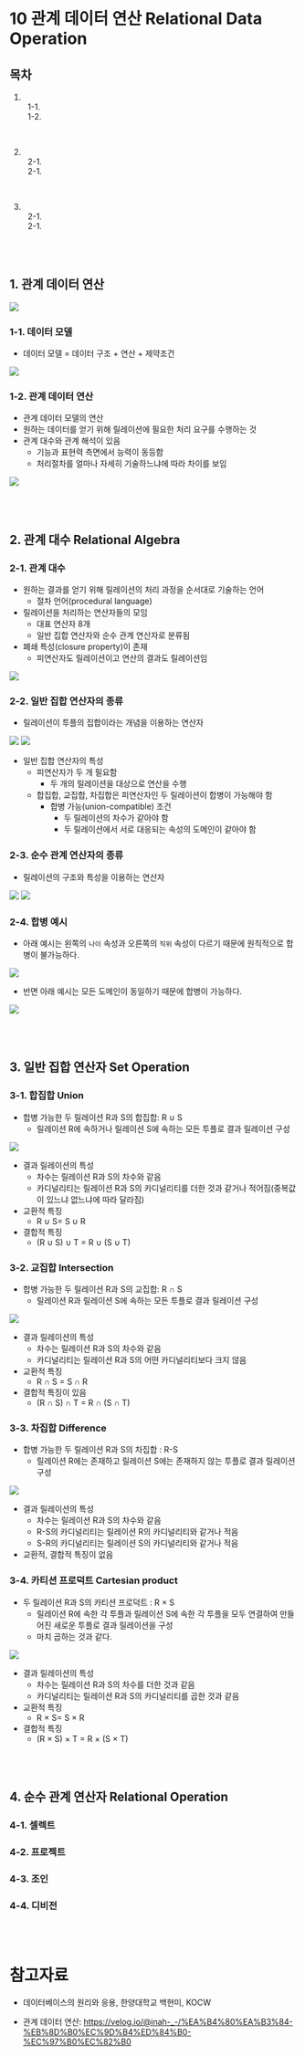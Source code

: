 # 10 관계 데이터 연산 Relational Data Operation

## 목차

1. [](#1) <br/>
   &nbsp; 1-1. [](#1-1) <br/>
   &nbsp; 1-2. [](#1-2) <br/>

<br/>

2. [](#2) <br/>
   &nbsp; 2-1. [](#2-1) <br/>
   &nbsp; 2-1. [](#2-1) <br/>

<br/>

3. [](#3) <br/>
   &nbsp; 2-1. [](#2-1) <br/>
   &nbsp; 2-1. [](#2-1) <br/>

<br/><br/>

## 1. 관계 데이터 연산

<img src="img/rdo1.png">

### 1-1. 데이터 모델

- 데이터 모델 = 데이터 구조 + 연산 + 제약조건

<img src="img/rdo2.png">

### 1-2. 관계 데이터 연산

- 관계 데이터 모델의 연산
- 원하는 데이터를 얻기 위해 릴레이션에 필요한 처리 요구를 수행하는 것
- 관계 대수와 관계 해석이 있음
  - 기능과 표현력 측면에서 능력이 동등함
  - 처리절차를 얼마나 자세히 기술하느냐에 따라 차이를 보임

<img src="img/rdo3.png">

<br/><br/>

## 2. 관계 대수 Relational Algebra

### 2-1. 관계 대수

- 원하는 결과를 얻기 위해 릴레이션의 처리 과정을 순서대로 기술하는 언어
  - 절차 언어(procedural language)
- 릴레이션을 처리하는 연산자들의 모임
  - 대표 연산자 8개
  - 일반 집합 연산자와 순수 관계 연산자로 분류됨
- 폐쇄 특성(closure property)이 존재
  - 피연산자도 릴레이션이고 연산의 결과도 릴레이션임

<img src="img/rdo4.png">

### 2-2. 일반 집합 연산자의 종류

- 릴레이션이 투플의 집합이라는 개념을 이용하는 연산자

<img src="img/rdo5.png">

<img src="img/rdo6.png">

- 일반 집합 연산자의 특성
  - 피연산자가 두 개 필요함
    - 두 개의 릴레이션을 대상으로 연산을 수행
  - 합집합, 교집합, 차집합은 피연산자인 두 릴레이션이 합병이 가능해야 함
    - 합병 가능(union-compatible) 조건
      - 두 릴레이션의 차수가 같아야 함
      - 두 릴레이션에서 서로 대응되는 속성의 도메인이 같아야 함

### 2-3. 순수 관계 연산자의 종류

- 릴레이션의 구조와 특성을 이용하는 연산자

<img src="img/rdo7.png">

<img src="img/rdo8.png">

### 2-4. 합병 예시

- 아래 예시는 왼쪽의 `나이` 속성과 오른쪽의 `직위` 속성이 다르기 때문에 원칙적으로 합병이 불가능하다.

<img src="img/rdo9.png">

- 반면 아래 예시는 모든 도메인이 동일하기 때문에 합병이 가능하다.

<img src="img/rdo10.png">

<br/><br/>

## 3. 일반 집합 연산자 Set Operation

### 3-1. 합집합 Union

- 합병 가능한 두 릴레이션 R과 S의 합집합: R $\cup$ S
  - 릴레이션 R에 속하거나 릴레이션 S에 속하는 모든 투플로 결과 릴레이션 구성

<img src="img/rdo11.png">

- 결과 릴레이션의 특성
  - 차수는 릴레이션 R과 S의 차수와 같음
  - 카디널리티는 릴레이션 R과 S의 카디널리티를 더한 것과 같거나 적어짐(중복값이 있느냐 없느냐에 따라 달라짐)
- 교환적 특징
  - R $\cup$ S= S $\cup$ R
- 결합적 특징
  - (R $\cup$ S) $\cup$ T = R $\cup$ (S $\cup$ T)

### 3-2. 교집합 Intersection

- 합병 가능한 두 릴레이션 R과 S의 교집합: R $\cap$ S
  - 릴레이션 R과 릴레이션 S에 속하는 모든 투플로 결과 릴레이션 구성

<img src="img/rdo12.png">

- 결과 릴레이션의 특성
  - 차수는 릴레이션 R과 S의 차수와 같음
  - 카디널리티는 릴레이션 R과 S의 어떤 카디널리티보다 크지 않음
- 교환적 특징
  - R $\cap$ S = S $\cap$ R
- 결합적 특징이 있음
  - (R $\cap$ S) $\cap$ T = R $\cap$ (S $\cap$ T)

### 3-3. 차집합 Difference

- 합병 가능한 두 릴레이션 R과 S의 차집합 : R-S
  - 릴레이션 R에는 존재하고 릴레이션 S에는 존재하지 않는 투플로 결과 릴레이션 구성

<img src="img/rdo13.png">

- 결과 릴레이션의 특성
  - 차수는 릴레이션 R과 S의 차수와 같음
  - R-S의 카디널리티는 릴레이션 R의 카디널리티와 같거나 적음
  - S-R의 카디널리티는 릴레이션 S의 카디널리티와 같거나 적음
- 교환적, 결합적 특징이 없음

### 3-4. 카티션 프로덕트 Cartesian product

- 두 릴레이션 R과 S의 카티션 프로덕트 : R $\times$ S
  - 릴레이션 R에 속한 각 투플과 릴레이션 S에 속한 각 투플을 모두 연결하여 만들어진 새로운 투플로 결과 릴레이션을 구성
  - 마치 곱하는 것과 같다.

<img src="img/rdo14.png">

- 결과 릴레이션의 특성
  - 차수는 릴레이션 R과 S의 차수를 더한 것과 같음
  - 카디널리티는 릴레이션 R과 S의 카디널리티를 곱한 것과 같음
- 교환적 특징
  - R $\times$ S= S $\times$ R
- 결합적 특징
  - (R $\times$ S) $\times$ T = R $\times$ (S $\times$ T)

<br/><br/>

## 4. 순수 관계 연산자 Relational Operation

### 4-1. 셀렉트

### 4-2. 프로젝트

### 4-3. 조인

### 4-4. 디비전

<br/><br/>

# 참고자료

- 데이터베이스의 원리와 응용, 한양대학교 백현미, KOCW

- 관계 데이터 연산: https://velog.io/@inah-_-/%EA%B4%80%EA%B3%84-%EB%8D%B0%EC%9D%B4%ED%84%B0-%EC%97%B0%EC%82%B0
